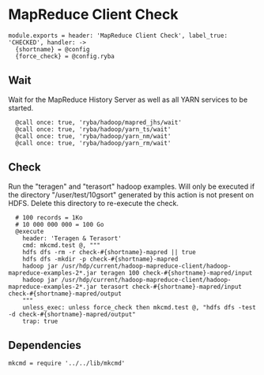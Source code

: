 
# MapReduce Client Check

    module.exports = header: 'MapReduce Client Check', label_true: 'CHECKED', handler: ->
      {shortname} = @config
      {force_check} = @config.ryba

## Wait

Wait for the MapReduce History Server as well as all YARN services to be 
started.

      @call once: true, 'ryba/hadoop/mapred_jhs/wait'
      @call once: true, 'ryba/hadoop/yarn_ts/wait'
      @call once: true, 'ryba/hadoop/yarn_nm/wait'
      @call once: true, 'ryba/hadoop/yarn_rm/wait'

## Check

Run the "teragen" and "terasort" hadoop examples. Will only
be executed if the directory "/user/test/10gsort" generated
by this action is not present on HDFS. Delete this directory
to re-execute the check.

      # 100 records = 1Ko
      # 10 000 000 000 = 100 Go
      @execute
        header: 'Teragen & Terasort'
        cmd: mkcmd.test @, """
        hdfs dfs -rm -r check-#{shortname}-mapred || true
        hdfs dfs -mkdir -p check-#{shortname}-mapred
        hadoop jar /usr/hdp/current/hadoop-mapreduce-client/hadoop-mapreduce-examples-2*.jar teragen 100 check-#{shortname}-mapred/input
        hadoop jar /usr/hdp/current/hadoop-mapreduce-client/hadoop-mapreduce-examples-2*.jar terasort check-#{shortname}-mapred/input check-#{shortname}-mapred/output
        """
        unless_exec: unless force_check then mkcmd.test @, "hdfs dfs -test -d check-#{shortname}-mapred/output"
        trap: true

## Dependencies

    mkcmd = require '../../lib/mkcmd'
